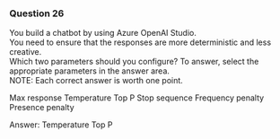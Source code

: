 ### Question 26

You build a chatbot by using Azure OpenAI Studio.  
You need to ensure that the responses are more deterministic and less creative.  
Which two parameters should you configure? To answer, select the appropriate parameters in the answer area.  
NOTE: Each correct answer is worth one point.

Max response
Temperature
Top P
Stop sequence
Frequency penalty
Presence penalty

Answer:
Temperature
Top P

